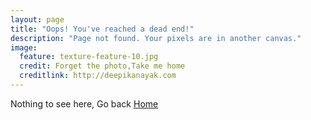 ```yaml
---
layout: page
title: "Oops! You've reached a dead end!"
description: "Page not found. Your pixels are in another canvas."
image:
  feature: texture-feature-10.jpg
  credit: Forget the photo,Take me home
  creditlink: http://deepikanayak.com
---  
```


Nothing to see here, Go back <a href="http://deepikanayak.com">Home</a>  


<script type="text/javascript">
  var GOOG_FIXURL_LANG = 'en';
  var GOOG_FIXURL_SITE = '{{ site.url }}'
</script>
<script type="text/javascript"
  src="http://linkhelp.clients.google.com/tbproxy/lh/wm/fixurl.js">
</script>
